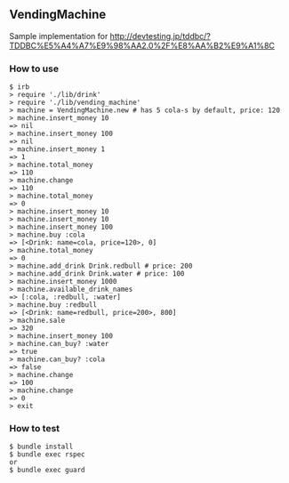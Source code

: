 ## VendingMachine

Sample implementation for http://devtesting.jp/tddbc/?TDDBC%E5%A4%A7%E9%98%AA2.0%2F%E8%AA%B2%E9%A1%8C

### How to use

````
$ irb
> require './lib/drink'
> require './lib/vending_machine'
> machine = VendingMachine.new # has 5 cola-s by default, price: 120
> machine.insert_money 10
=> nil
> machine.insert_money 100
=> nil
> machine.insert_money 1
=> 1
> machine.total_money
=> 110
> machine.change
=> 110
> machine.total_money
=> 0
> machine.insert_money 10
> machine.insert_money 10
> machine.insert_money 100
> machine.buy :cola
=> [<Drink: name=cola, price=120>, 0]
> machine.total_money
=> 0
> machine.add_drink Drink.redbull # price: 200
> machine.add_drink Drink.water # price: 100
> machine.insert_money 1000
> machine.available_drink_names
=> [:cola, :redbull, :water]
> machine.buy :redbull
=> [<Drink: name=redbull, price=200>, 800]
> machine.sale
=> 320
> machine.insert_money 100
> machine.can_buy? :water
=> true
> machine.can_buy? :cola
=> false
> machine.change
=> 100
> machine.change
=> 0
> exit
````

### How to test

````
$ bundle install
$ bundle exec rspec
or
$ bundle exec guard
````
